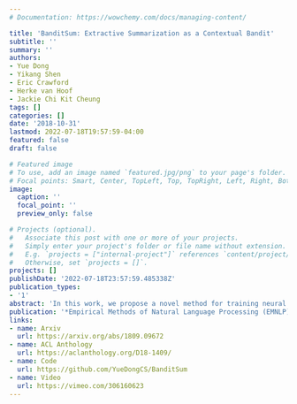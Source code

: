 ```yaml
---
# Documentation: https://wowchemy.com/docs/managing-content/

title: 'BanditSum: Extractive Summarization as a Contextual Bandit'
subtitle: ''
summary: ''
authors:
- Yue Dong
- Yikang Shen
- Eric Crawford
- Herke van Hoof
- Jackie Chi Kit Cheung
tags: []
categories: []
date: '2018-10-31'
lastmod: 2022-07-18T19:57:59-04:00
featured: false
draft: false

# Featured image
# To use, add an image named `featured.jpg/png` to your page's folder.
# Focal points: Smart, Center, TopLeft, Top, TopRight, Left, Right, BottomLeft, Bottom, BottomRight.
image:
  caption: ''
  focal_point: ''
  preview_only: false

# Projects (optional).
#   Associate this post with one or more of your projects.
#   Simply enter your project's folder or file name without extension.
#   E.g. `projects = ["internal-project"]` references `content/project/deep-learning/index.md`.
#   Otherwise, set `projects = []`.
projects: []
publishDate: '2022-07-18T23:57:59.485338Z'
publication_types:
- '1'
abstract: 'In this work, we propose a novel method for training neural networks to perform single-document extractive summarization without heuristically-generated extractive labels. We call our approach BanditSum as it treats extractive summarization as a contextual bandit (CB) problem, where the model receives a document to summarize (the context), and chooses a sequence of sentences to include in the summary (the action). A policy gradient reinforcement learning algorithm is used to train the model to select sequences of sentences that maximize ROUGE score. We perform a series of experiments demonstrating that BanditSum is able to achieve ROUGE scores that are better than or comparable to the state-of-the-art for extractive summarization, and converges using significantly fewer update steps than competing approaches. In addition, we show empirically that BanditSum performs significantly better than competing approaches when good summary sentences appear late in the source document.'
publication: '*Empirical Methods of Natural Language Processing (EMNLP)*'
links:
- name: Arxiv
  url: https://arxiv.org/abs/1809.09672
- name: ACL Anthology
  url: https://aclanthology.org/D18-1409/
- name: Code
  url: https://github.com/YueDongCS/BanditSum
- name: Video
  url: https://vimeo.com/306160623
---
```

